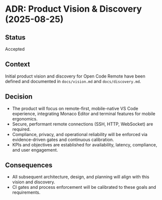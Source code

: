 # ADR: Product Vision & Discovery (2025-08-25)

## Status
Accepted

## Context
Initial product vision and discovery for Open Code Remote have been defined and documented in `docs/vision.md` and `docs/discovery.md`.

## Decision
- The product will focus on remote-first, mobile-native VS Code experience, integrating Monaco Editor and terminal features for mobile ergonomics.
- Secure, performant remote connections (SSH, HTTP, WebSocket) are required.
- Compliance, privacy, and operational reliability will be enforced via evidence-driven gates and continuous calibration.
- KPIs and objectives are established for availability, latency, compliance, and user engagement.

## Consequences
- All subsequent architecture, design, and planning will align with this vision and discovery.
- CI gates and process enforcement will be calibrated to these goals and requirements.
